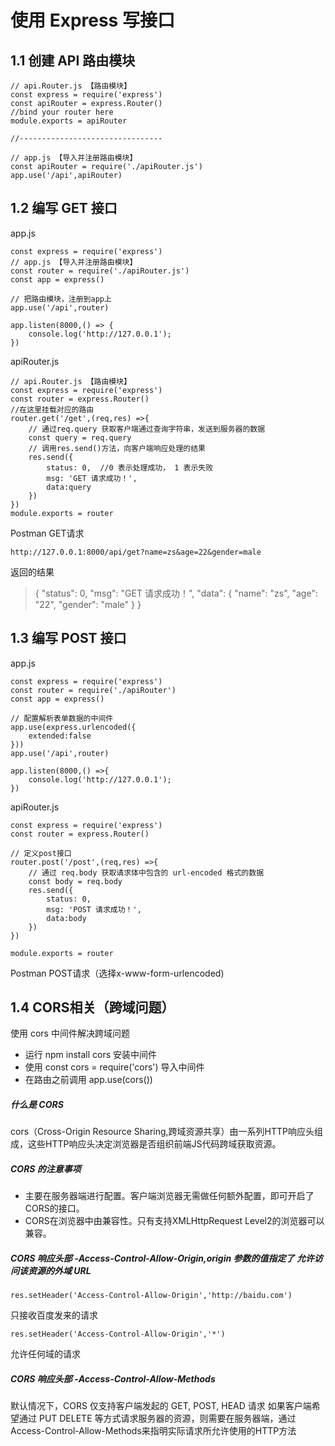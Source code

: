 # 使用 Express 写接口

## 1.1 创建 API 路由模块

```
// api.Router.js 【路由模块】
const express = require('express')
const apiRouter = express.Router()
//bind your router here
module.exports = apiRouter

//--------------------------------

// app.js 【导入并注册路由模块】
const apiRouter = require('./apiRouter.js')
app.use('/api',apiRouter)
```
## 1.2 编写 GET 接口
app.js

```
const express = require('express')
// app.js 【导入并注册路由模块】
const router = require('./apiRouter.js')
const app = express()

// 把路由模块，注册到app上
app.use('/api',router)

app.listen(8000,() => {
    console.log('http://127.0.0.1');
})
```
apiRouter.js

```
// api.Router.js 【路由模块】
const express = require('express')
const router = express.Router()
//在这里挂载对应的路由
router.get('/get',(req,res) =>{
    // 通过req.query 获取客户端通过查询字符串，发送到服务器的数据
    const query = req.query
    // 调用res.send()方法，向客户端响应处理的结果
    res.send({
        status: 0,  //0 表示处理成功， 1 表示失败
        msg: 'GET 请求成功！',
        data:query
    })
})
module.exports = router
```
Postman GET请求

```
http://127.0.0.1:8000/api/get?name=zs&age=22&gender=male
```
返回的结果
> {
    "status": 0,
    "msg": "GET 请求成功！",
    "data": {
        "name": "zs",
        "age": "22",
        "gender": "male"
    }
}

## 1.3 编写 POST 接口
app.js

```
const express = require('express')
const router = require('./apiRouter')
const app = express()

// 配置解析表单数据的中间件
app.use(express.urlencoded({
    extended:false
}))
app.use('/api',router)

app.listen(8000,() =>{
    console.log('http://127.0.0.1');
})
```

apiRouter.js

```
const express = require('express')
const router = express.Router()

// 定义post接口
router.post('/post',(req,res) =>{
    // 通过 req.body 获取请求体中包含的 url-encoded 格式的数据
    const body = req.body
    res.send({
        status: 0,
        msg: 'POST 请求成功！',
        data:body
    })
})

module.exports = router
```
Postman POST请求（选择x-www-form-urlencoded)

## 1.4 CORS相关（跨域问题）
使用 cors 中间件解决跨域问题
- 运行 npm install cors 安装中间件
- 使用 const cors = require('cors') 导入中间件
- 在路由之前调用 app.use(cors())

##### 什么是 CORS
cors（Cross-Origin Resource Sharing,跨域资源共享）由一系列HTTP响应头组成，这些HTTP响应头决定浏览器是否组织前端JS代码跨域获取资源。
##### CORS 的注意事项
- 主要在服务器端进行配置。客户端浏览器无需做任何额外配置，即可开启了CORS的接口。
- CORS在浏览器中由兼容性。只有支持XMLHttpRequest Level2的浏览器可以兼容。
##### CORS 响应头部 -Access-Control-Allow-Origin,origin 参数的值指定了 **允许访问该资源的外域 URL**

```
res.setHeader('Access-Control-Allow-Origin','http://baidu.com')
```
只接收百度发来的请求

```
res.setHeader('Access-Control-Allow-Origin','*')
```
允许任何域的请求

 ##### CORS 响应头部 -Access-Control-Allow-Methods
 默认情况下，CORS 仅支持客户端发起的 GET, POST, HEAD 请求
如果客户端希望通过 PUT DELETE 等方式请求服务器的资源，则需要在服务器端，通过Access-Control-Allow-Methods来指明实际请求所允许使用的HTTP方法
